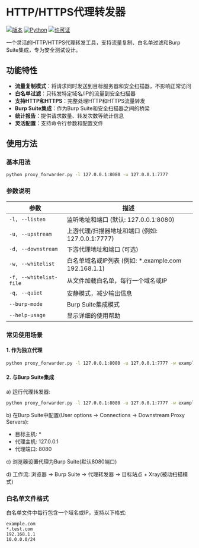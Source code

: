 # HTTP/HTTPS代理转发器

[![版本](https://img.shields.io/badge/版本-2.0.0-blue.svg)](https://github.com/kk12-30/proxy_forwarder)
[![Python](https://img.shields.io/badge/Python-3.6+-green.svg)](https://www.python.org/)
[![许可证](https://img.shields.io/badge/许可证-MIT-yellow.svg)](LICENSE)

一个灵活的HTTP/HTTPS代理转发工具，支持流量复制、白名单过滤和Burp Suite集成，专为安全测试设计。

## 功能特性

- **流量复制模式**：将请求同时发送到目标服务器和安全扫描器，不影响正常访问
- **白名单过滤**：只转发特定域名/IP的流量到安全扫描器
- **支持HTTP和HTTPS**：完整处理HTTP和HTTPS流量转发
- **Burp Suite集成**：作为Burp Suite和安全扫描器之间的桥梁
- **统计报告**：提供请求数量、转发次数等统计信息
- **灵活配置**：支持命令行参数和配置文件



## 使用方法

### 基本用法

```bash
python proxy_forwarder.py -l 127.0.0.1:8080 -u 127.0.0.1:7777
```

### 参数说明

| 参数                   | 描述                                                 |
| ---------------------- | ---------------------------------------------------- |
| `-l, --listen`         | 监听地址和端口 (默认: 127.0.0.1:8080)                |
| `-u, --upstream`       | 上游代理/扫描器地址和端口 (例如: 127.0.0.1:7777)     |
| `-d, --downstream`     | 下游代理地址和端口 (可选)                            |
| `-w, --whitelist`      | 白名单域名或IP列表 (例如: *.example.com 192.168.1.1) |
| `-f, --whitelist-file` | 从文件加载白名单，每行一个域名或IP                   |
| `-q, --quiet`          | 安静模式，减少输出信息                               |
| `--burp-mode`          | Burp Suite集成模式                                   |
| `--help-usage`         | 显示详细的使用帮助                                   |

### 常见使用场景

#### 1. 作为独立代理

```bash
python proxy_forwarder.py -l 127.0.0.1:8080 -u 127.0.0.1:7777 -w example.com
```

#### 2. 与Burp Suite集成

a) 运行代理转发器:

```bash
python proxy_forwarder.py -l 127.0.0.1:8080 -u 127.0.0.1:7777 -w example.com --burp-mode
```

b) 在Burp Suite中配置(User options -> Connections -> Downstream Proxy Servers):

- 目标主机: *
- 代理主机: 127.0.0.1
- 代理端口: 8080

c) 浏览器设置代理为Burp Suite(默认8080端口)

d) 工作流: 浏览器 -> Burp Suite -> 代理转发器 -> 目标站点 + Xray(被动扫描模式)

### 白名单文件格式

白名单文件中每行包含一个域名或IP，支持以下格式:

```
example.com
*.test.com
192.168.1.1
10.0.0.0/24
```





